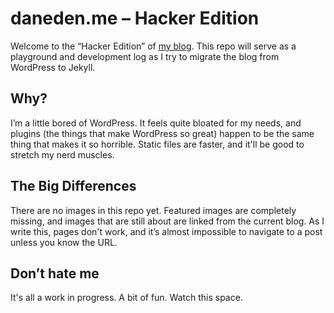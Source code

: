 # daneden.me – Hacker Edition

Welcome to the “Hacker Edition” of [my blog](http://daneden.me). This repo will serve as a playground and development log as I try to migrate the blog from WordPress to Jekyll.

## Why?

I’m a little bored of WordPress. It feels quite bloated for my needs, and plugins (the things that make WordPress so great) happen to be the same thing that makes it so horrible. Static files are faster, and it'll be good to stretch my nerd muscles.

## The Big Differences

There are no images in this repo yet. Featured images are completely missing, and images that are still about are linked from the current blog. As I write this, pages don't work, and it’s almost impossible to navigate to a post unless you know the URL.

## Don’t hate me

It's all a work in progress. A bit of fun. Watch this space.